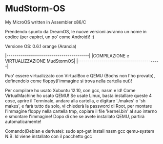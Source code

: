 MudStorm-OS
===========

My MicroOS written in Assembler x86/C

Prendendo spunto da DreamOS, le nuove versioni avranno un nome in codice (per capirci, un po' come Android)! :)

Versione OS: 0.6.1 orange (Arancia)

|------------------------------------------|
|COMPILAZIONE e VIRTUALIZZAZIONE MudStormOS|
|------------------------------------------|

Puo' essere virtualizzato con VirtualBox e QEMU (Bochs non l'ho provato), definendolo come floppy(l'immagine si trova nella cartella out)!

Per compilare ho usato Xubuntu 12.10, con gcc, nasm e ld! Come VirtualMachine ho usato QEMU! Se usate Linux, basta installare queste 4 cose, aprire il Terminale, andare alla cartella, e digitare './makes' o 'sh makes', e farà tutto da solo, vi chiederà la password di Root, per montare l'immagine floppy nella cartella tmp, copiare il file 'kernel.bin' al suo interno e smontare l'immagine!
Dopo di che se avete installato QEMU, partirà automaticamente!

Comando(Debian e derivate): sudo apt-get install nasm gcc qemu-system
N.B: ld viene installato con il pacchetto gcc
